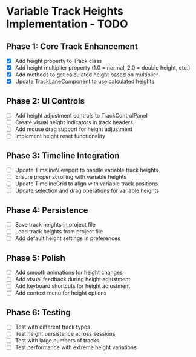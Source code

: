 # Variable Track Heights Implementation - TODO

## Phase 1: Core Track Enhancement
- [x] Add height property to Track class
- [x] Add height multiplier property (1.0 = normal, 2.0 = double height, etc.)
- [x] Add methods to get calculated height based on multiplier
- [x] Update TrackLaneComponent to use calculated heights

## Phase 2: UI Controls
- [ ] Add height adjustment controls to TrackControlPanel
- [ ] Create visual height indicators in track headers
- [ ] Add mouse drag support for height adjustment
- [ ] Implement height reset functionality

## Phase 3: Timeline Integration
- [ ] Update TimelineViewport to handle variable track heights
- [ ] Ensure proper scrolling with variable heights
- [ ] Update TimelineGrid to align with variable track positions
- [ ] Update selection and drag operations for variable heights

## Phase 4: Persistence
- [ ] Save track heights in project file
- [ ] Load track heights from project file
- [ ] Add default height settings in preferences

## Phase 5: Polish
- [ ] Add smooth animations for height changes
- [ ] Add visual feedback during height adjustment
- [ ] Add keyboard shortcuts for height adjustment
- [ ] Add context menu for height options

## Phase 6: Testing
- [ ] Test with different track types
- [ ] Test height persistence across sessions
- [ ] Test with large numbers of tracks
- [ ] Test performance with extreme height variations
